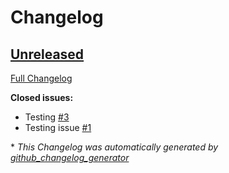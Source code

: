 # Changelog

## [Unreleased](https://github.com/CharMixer/auto-changelog-action-test/tree/HEAD)

[Full Changelog](https://github.com/CharMixer/auto-changelog-action-test/compare/f4800b2b7dbb62f82131281a60a1a6199042c042...HEAD)

**Closed issues:**

- Testing [\#3](https://github.com/CharMixer/auto-changelog-action-test/issues/3)
- Testing issue [\#1](https://github.com/CharMixer/auto-changelog-action-test/issues/1)



\* *This Changelog was automatically generated by [github_changelog_generator](https://github.com/github-changelog-generator/github-changelog-generator)*
